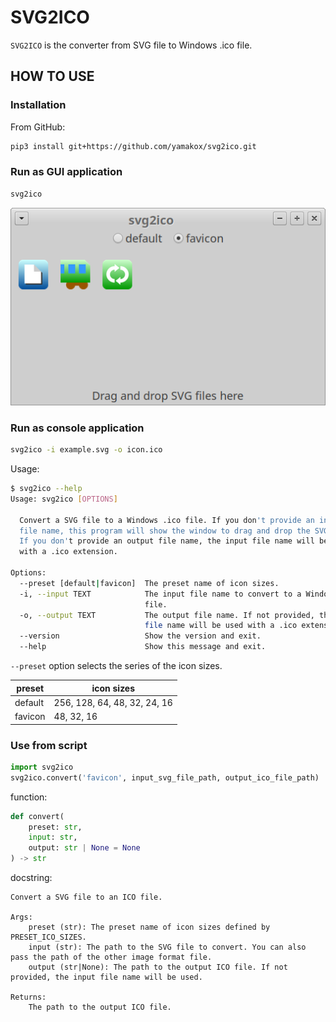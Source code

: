 # SVG2ICO

`SVG2ICO` is the converter from SVG file to Windows .ico file.

## HOW TO USE

### Installation

From GitHub:

```bash
pip3 install git+https://github.com/yamakox/svg2ico.git
```

### Run as GUI application

```bash
svg2ico
```

![3 files are converted](./screenshot.png)

### Run as console application

```bash
svg2ico -i example.svg -o icon.ico
```

Usage:

```bash
$ svg2ico --help
Usage: svg2ico [OPTIONS]

  Convert a SVG file to a Windows .ico file. If you don't provide an input
  file name, this program will show the window to drag and drop the SVG file.
  If you don't provide an output file name, the input file name will be used
  with a .ico extension.

Options:
  --preset [default|favicon]  The preset name of icon sizes.
  -i, --input TEXT            The input file name to convert to a Windows .ico
                              file.
  -o, --output TEXT           The output file name. If not provided, the input
                              file name will be used with a .ico extension.
  --version                   Show the version and exit.
  --help                      Show this message and exit.
```

`--preset` option selects the series of the icon sizes.

|preset|icon sizes|
|---|---|
|default|256, 128, 64, 48, 32, 24, 16|
|favicon|48, 32, 16|

### Use from script

```python
import svg2ico
svg2ico.convert('favicon', input_svg_file_path, output_ico_file_path)
```

function:

```python
def convert(
    preset: str,
    input: str,
    output: str | None = None
) -> str
```

docstring:

```docstring
Convert a SVG file to an ICO file.

Args:
    preset (str): The preset name of icon sizes defined by PRESET_ICO_SIZES.
    input (str): The path to the SVG file to convert. You can also pass the path of the other image format file.
    output (str|None): The path to the output ICO file. If not provided, the input file name will be used.

Returns:
    The path to the output ICO file.
```
